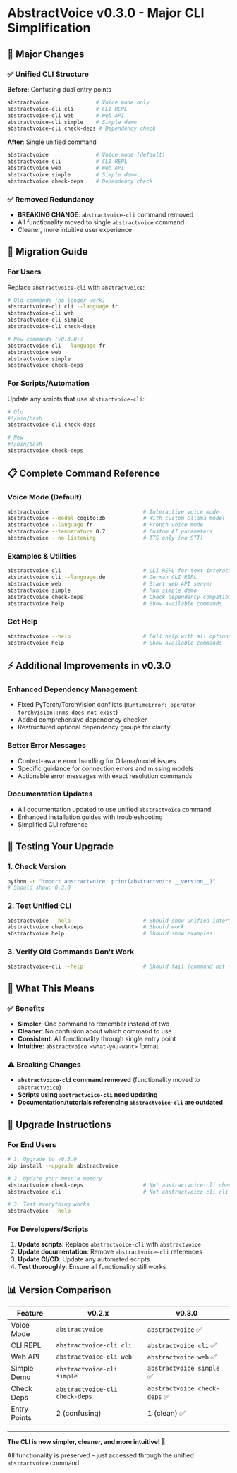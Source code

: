 # AbstractVoice v0.3.0 - Major CLI Simplification

## 🎉 **Major Changes**

### ✅ **Unified CLI Structure**
**Before**: Confusing dual entry points
```bash
abstractvoice               # Voice mode only
abstractvoice-cli cli       # CLI REPL
abstractvoice-cli web       # Web API
abstractvoice-cli simple    # Simple demo
abstractvoice-cli check-deps # Dependency check
```

**After**: Single unified command
```bash
abstractvoice               # Voice mode (default)
abstractvoice cli           # CLI REPL
abstractvoice web           # Web API
abstractvoice simple        # Simple demo
abstractvoice check-deps    # Dependency check
```

### ✅ **Removed Redundancy**
- **BREAKING CHANGE**: `abstractvoice-cli` command removed
- All functionality moved to single `abstractvoice` command
- Cleaner, more intuitive user experience

## 🔄 **Migration Guide**

### **For Users**
Replace `abstractvoice-cli` with `abstractvoice`:

```bash
# Old commands (no longer work)
abstractvoice-cli cli --language fr
abstractvoice-cli web
abstractvoice-cli simple
abstractvoice-cli check-deps

# New commands (v0.3.0+)
abstractvoice cli --language fr
abstractvoice web
abstractvoice simple
abstractvoice check-deps
```

### **For Scripts/Automation**
Update any scripts that use `abstractvoice-cli`:

```bash
# Old
#!/bin/bash
abstractvoice-cli check-deps

# New
#!/bin/bash
abstractvoice check-deps
```

## 📋 **Complete Command Reference**

### **Voice Mode (Default)**
```bash
abstractvoice                              # Interactive voice mode
abstractvoice --model cogito:3b            # With custom Ollama model
abstractvoice --language fr                # French voice mode
abstractvoice --temperature 0.7            # Custom AI parameters
abstractvoice --no-listening               # TTS only (no STT)
```

### **Examples & Utilities**
```bash
abstractvoice cli                          # CLI REPL for text interaction
abstractvoice cli --language de            # German CLI REPL
abstractvoice web                          # Start web API server
abstractvoice simple                       # Run simple demo
abstractvoice check-deps                   # Check dependency compatibility
abstractvoice help                         # Show available commands
```

### **Get Help**
```bash
abstractvoice --help                       # Full help with all options
abstractvoice help                         # Show available commands
```

## ⚡ **Additional Improvements in v0.3.0**

### **Enhanced Dependency Management**
- Fixed PyTorch/TorchVision conflicts (`RuntimeError: operator torchvision::nms does not exist`)
- Added comprehensive dependency checker
- Restructured optional dependency groups for clarity

### **Better Error Messages**
- Context-aware error handling for Ollama/model issues
- Specific guidance for connection errors and missing models
- Actionable error messages with exact resolution commands

### **Documentation Updates**
- All documentation updated to use unified `abstractvoice` command
- Enhanced installation guides with troubleshooting
- Simplified CLI reference

## 🧪 **Testing Your Upgrade**

### **1. Check Version**
```bash
python -c "import abstractvoice; print(abstractvoice.__version__)"
# Should show: 0.3.0
```

### **2. Test Unified CLI**
```bash
abstractvoice --help                       # Should show unified interface
abstractvoice check-deps                   # Should work
abstractvoice help                         # Should show examples
```

### **3. Verify Old Commands Don't Work**
```bash
abstractvoice-cli --help                   # Should fail (command not found)
```

## 📝 **What This Means**

### **✅ Benefits**
- **Simpler**: One command to remember instead of two
- **Cleaner**: No confusion about which command to use
- **Consistent**: All functionality through single entry point
- **Intuitive**: `abstractvoice <what-you-want>` format

### **⚠️ Breaking Changes**
- **`abstractvoice-cli` command removed** (functionality moved to `abstractvoice`)
- **Scripts using `abstractvoice-cli` need updating**
- **Documentation/tutorials referencing `abstractvoice-cli` are outdated**

## 🚀 **Upgrade Instructions**

### **For End Users**
```bash
# 1. Upgrade to v0.3.0
pip install --upgrade abstractvoice

# 2. Update your muscle memory
abstractvoice check-deps                   # Not abstractvoice-cli check-deps
abstractvoice cli                          # Not abstractvoice-cli cli

# 3. Test everything works
abstractvoice --help
```

### **For Developers/Scripts**
1. **Update scripts**: Replace `abstractvoice-cli` with `abstractvoice`
2. **Update documentation**: Remove `abstractvoice-cli` references
3. **Update CI/CD**: Update any automated scripts
4. **Test thoroughly**: Ensure all functionality still works

## 📊 **Version Comparison**

| Feature | v0.2.x | v0.3.0 |
|---------|--------|--------|
| Voice Mode | `abstractvoice` | `abstractvoice` ✅ |
| CLI REPL | `abstractvoice-cli cli` | `abstractvoice cli` ✅ |
| Web API | `abstractvoice-cli web` | `abstractvoice web` ✅ |
| Simple Demo | `abstractvoice-cli simple` | `abstractvoice simple` ✅ |
| Check Deps | `abstractvoice-cli check-deps` | `abstractvoice check-deps` ✅ |
| Entry Points | 2 (confusing) | 1 (clean) ✅ |

---

**The CLI is now simpler, cleaner, and more intuitive! 🎉**

All functionality is preserved - just accessed through the unified `abstractvoice` command.